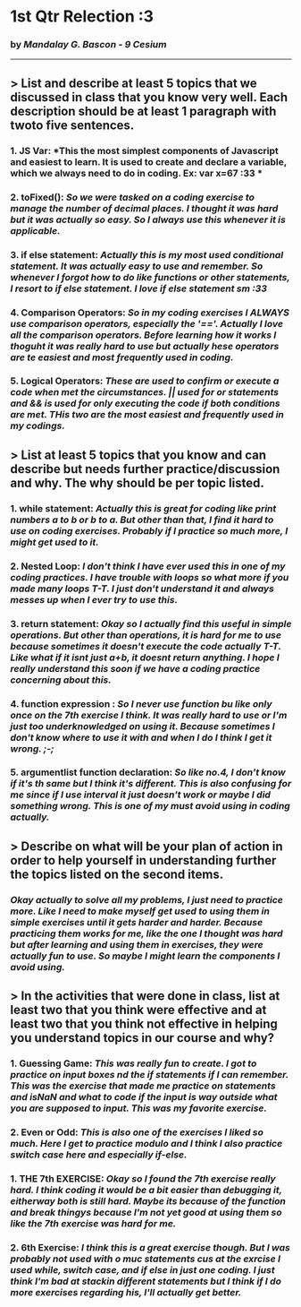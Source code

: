 # **1st Qtr Relection :3**
### by *Mandalay G. Bascon - 9 Cesium*

-----


## > List and describe at least 5 topics that we discussed in class that you know very well. Each description should be at least 1 paragraph with twoto five sentences.
### 1. JS Var: *This the most simplest components of Javascript and easiest to learn. It is used to create and declare a variable, which we always need to do in coding. Ex: var x=67 :33 *
### 2. toFixed(): *So we were tasked on a coding exercise to manage the number of decimal places. I thought it was hard but it was actually so easy. So I always use this whenever it is applicable.*
### 3. if else statement: *Actually this is my most used conditional statement. It was actually easy to use and remember. So whenever I forgot how to do like functions or other statements, I resort to if else statement. I love if else statement sm :33*
### 4. Comparison Operators: *So in my coding exercises I ALWAYS use comparison operators, especially the '=='. Actually I love all the comparison operators. Before learning how it works I thoguht it was really hard to use but actually hese operators are te easiest and most frequently used in coding.*
### 5. Logical Operators: *These are used to confirm or execute a code when met the circumstances. || used for or statements and && is used for only executing the code if both conditions are met. THis two are the most easiest and frequently used in my codings.*


## > List at least 5 topics that you know and can describe but needs further practice/discussion and why.  The why should be per topic listed.  
### 1. while statement: *Actually this is great for coding like print numbers a to b or b to a. But other than that, I find it hard to use on coding exercises. Probably if I practice so much more, I might get used to it.*
### 2. Nested Loop: *I don't think I have ever used this in one of my coding practices. I have trouble with loops so what more if you made many loops T-T. I just don't understand it and always messes up when I ever try to use this.*
### 3. return statement: *Okay so I actually find this useful in simple operations. But other than operations, it is hard for me to use because sometimes it doesn't execute the code actually T-T. Like what if it isnt just a+b, it doesnt return anything. I hope I really understand this soon if we have a coding practice concerning about this.*
### 4. function expression : *So I never use function bu like only once on the 7th exercise I think. It was really hard to use or I'm just too underknowledged on using it. Because sometimes I don't know where to use it with and when I do I think I get it wrong. ;-;*
### 5. argumentlist function declaration: *So like no.4, I don't know if it's th same but I think it's different. This is also confusing for me since if I use interval it just doesn't work or maybe I did something wrong. This is one of my must avoid using in coding actually.*

## > Describe on what will be your plan of action in order to help yourself in understanding further the topics listed on the second items.
### *Okay actually to solve all my problems, I just need to practice more. Like I need to make myself get used to using them in simple exercises until it gets harder and harder. Because practicing them works for me, like the one I thought was hard but after learning and using them in exercises, they were actually fun to use. So maybe I might learn the components I avoid using.*



## > In the activities that were done in class, list at least two that you think were effective and at least two that you think not effective in helping you understand topics in our course and why?
### 1. Guessing Game: *This was really fun to create. I got to practice on input boxes nd the if statements if I can remember. This was the exercise that made me practice on statements and isNaN and what to code if the input is way outside what you are supposed to input. This was my favorite exercise.*
### 2. Even or Odd: *This is also one of the exercises I liked so much. Here I get to practice modulo and I think I also practice switch case here and especially if-else.*
### 1. THE 7th EXERCISE: *Okay so I found the 7th exercise really hard. I think coding it would be a bit easier than debugging it, eitherway both is still hard. Maybe its because of the function and break thingys because I'm not yet good at using them so like the 7th exercise was hard for me.*
### 2. 6th Exercise: *I think this is a great exercise though. But I was probably not used with o muc statements cus at the exrcise I used while, switch case, and if else in just one coding. I just think I'm bad at stackin different statements but I think if I do more exercises regarding his, I'll actually get better.*